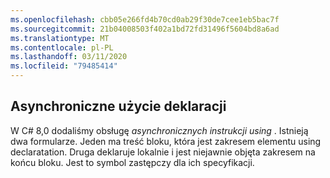 ```yaml
---
ms.openlocfilehash: cbb05e266fd4b70cd0ab29f30de7cee1eb5bac7f
ms.sourcegitcommit: 21b04008503f402a1bd72fd31496f5604bd8a6ad
ms.translationtype: MT
ms.contentlocale: pl-PL
ms.lasthandoff: 03/11/2020
ms.locfileid: "79485414"
---
```

## <a name="async-using-declaration"></a>Asynchroniczne użycie deklaracji

W C# 8,0 dodaliśmy obsługę *asynchronicznych instrukcji using* . Istnieją dwa formularze. Jeden ma treść bloku, która jest zakresem elementu using declaratation. Druga deklaruje lokalnie i jest niejawnie objęta zakresem na końcu bloku. Jest to symbol zastępczy dla ich specyfikacji.
